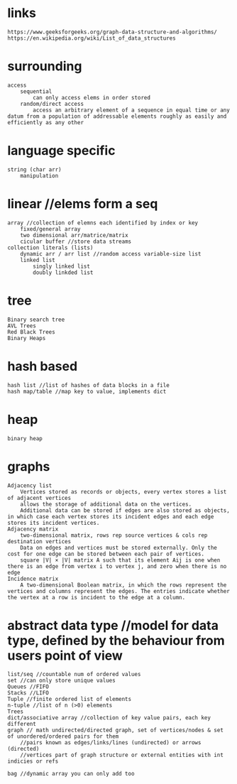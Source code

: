 # links
    https://www.geeksforgeeks.org/graph-data-structure-and-algorithms/
    https://en.wikipedia.org/wiki/List_of_data_structures
# surrounding
    access
        sequential
            can only access elems in order stored
        random/direct access
            access an arbitrary element of a sequence in equal time or any datum from a population of addressable elements roughly as easily and efficiently as any other

# language specific
    string (char arr)
        manipulation




# linear //elems form a seq
    array //collection of elemns each identified by index or key
        fixed/general array
        two dimensional arr/matrice/matrix
        cicular buffer //store data streams
    collection literals (lists)
        dynamic arr / arr list //random access variable-size list
        linked list
            singly linked list
            doubly linkded list
# tree
    Binary search tree
    AVL Trees
    Red Black Trees
    Binary Heaps
# hash based
    hash list //list of hashes of data blocks in a file
    hash map/table //map key to value, implements dict

# heap
    binary heap

# graphs
    Adjacency list
        Vertices stored as records or objects, every vertex stores a list of adjacent vertices 
        allows the storage of additional data on the vertices. 
        Additional data can be stored if edges are also stored as objects, in which case each vertex stores its incident edges and each edge stores its incident vertices.
    Adjacency matrix
        two-dimensional matrix, rows rep source vertices & cols rep destination vertices
        Data on edges and vertices must be stored externally. Only the cost for one edge can be stored between each pair of vertices.
        square |V| × |V| matrix A such that its element Aij is one when there is an edge from vertex i to vertex j, and zero when there is no edge
    Incidence matrix
        A two-dimensional Boolean matrix, in which the rows represent the vertices and columns represent the edges. The entries indicate whether the vertex at a row is incident to the edge at a column.

# abstract data type //model for data type, defined by the behaviour from users point of view
    list/seq //countable num of ordered values
    set //can only store unique values
    Queues //FIFO
    Stacks //LIFO
    Tuple //finite ordered list of elements
    n-tuple //list of n (>0) elements
    Trees
    dict/associative array //collection of key value pairs, each key different
    graph // math undirected/directed graph, set of vertices/nodes & set of unordered/ordered pairs for them
        //pairs known as edges/links/lines (undirected) or arrows (directed)
        //vertices part of graph structure or external entities with int indicies or refs

    bag //dynamic array you can only add too



